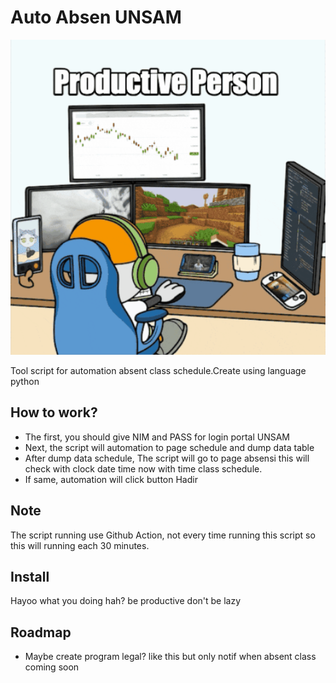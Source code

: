 # Auto Absen UNSAM

<div align = "center"">
 <img hight="300" width="700" alt="GIF" src="https://github.com/SatriaAkbarRizki/Auto-Absen-UNSAM/blob/master/assets/productive.gif">
</div>

Tool script for automation absent class schedule.Create using language python
## How to work?

 - The first, you should give NIM and PASS for login portal UNSAM
 -  Next, the script will automation to page schedule and dump data table
 -  After dump data schedule, The script will go to page absensi this will check with clock date time now with time class schedule.
 -  If same, automation will click button Hadir
 


## Note
The script running use Github Action, not every time running this script so this will running each 30 minutes.

## Install
Hayoo what you doing hah? be productive don't be lazy

## Roadmap
- Maybe create program legal? like this but only notif when absent class coming soon

